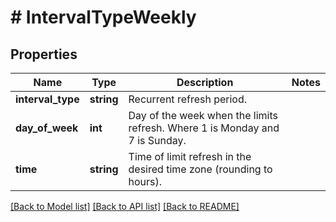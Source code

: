 # # IntervalTypeWeekly

## Properties

Name | Type | Description | Notes
------------ | ------------- | ------------- | -------------
**interval_type** | **string** | Recurrent refresh period. |
**day_of_week** | **int** | Day of the week when the limits refresh. Where 1 is Monday and 7 is Sunday. |
**time** | **string** | Time of limit refresh in the desired time zone (rounding to hours). |

[[Back to Model list]](../../README.md#models) [[Back to API list]](../../README.md#endpoints) [[Back to README]](../../README.md)
